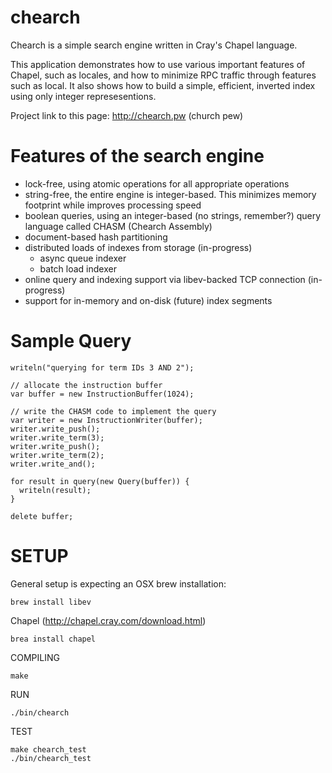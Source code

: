 # chearch

Chearch is a simple search engine written in Cray's Chapel language.

This application demonstrates how to use various important features of Chapel,
such as locales, and how to minimize RPC traffic through features such as local. 
It also shows how to build a simple, efficient, inverted index using only integer represesentions.

Project link to this page: http://chearch.pw (church pew)

Features of the search engine
=============================

* lock-free, using atomic operations for all appropriate operations
* string-free, the entire engine is integer-based.  This minimizes memory footprint while improves processing speed
* boolean queries, using an integer-based (no strings, remember?) query language called CHASM (Chearch Assembly)
* document-based hash partitioning
* distributed loads of indexes from storage (in-progress)
	* async queue indexer
	* batch load indexer
* online query and indexing support via libev-backed TCP connection (in-progress)
* support for in-memory and on-disk (future) index segments

Sample Query
============

    writeln("querying for term IDs 3 AND 2");
    
    // allocate the instruction buffer
    var buffer = new InstructionBuffer(1024);

    // write the CHASM code to implement the query    
    var writer = new InstructionWriter(buffer);
    writer.write_push();
    writer.write_term(3);
    writer.write_push();
    writer.write_term(2);
    writer.write_and();

    for result in query(new Query(buffer)) {
      writeln(result);
    }

    delete buffer;

SETUP
=====

General setup is expecting an OSX brew installation:

    brew install libev
    
Chapel (http://chapel.cray.com/download.html)

	brea install chapel

COMPILING

    make

RUN

    ./bin/chearch

TEST

    make chearch_test
    ./bin/chearch_test
